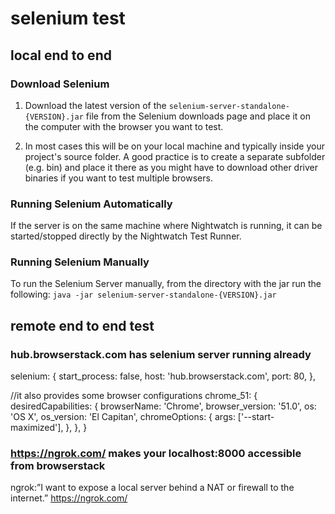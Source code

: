 
# selenium test 
## local end to end
### Download Selenium
1. Download the latest version of the `selenium-server-standalone-{VERSION}.jar` file from the Selenium downloads page 
and place it on the computer with the browser you want to test.   

2. In most cases this will be on your local machine and typically inside your project's source folder.
A good practice is to create a separate subfolder (e.g. bin) and place it there as you might have to download other driver binaries if you want to test multiple browsers.

### Running Selenium Automatically
If the server is on the same machine where Nightwatch is running, it can be started/stopped directly by the Nightwatch Test Runner.

### Running Selenium Manually
To run the Selenium Server manually, from the directory with the jar run the following:
`java -jar selenium-server-standalone-{VERSION}.jar`

## remote end to end test
### hub.browserstack.com has selenium server running already

  selenium: {
    start_process: false,
    host: 'hub.browserstack.com',
    port: 80,
  },

  //it also provides some browser configurations
  chrome_51: {
      desiredCapabilities: {
        browserName: 'Chrome',
        browser_version: '51.0',
        os: 'OS X',
        os_version: 'El Capitan',
        chromeOptions: {
          args: ['--start-maximized'],
        },
      },
    }


### https://ngrok.com/ makes your localhost:8000 accessible from browserstack
ngrok:”I want to expose a local server behind a NAT or firewall to the internet.”
https://ngrok.com/